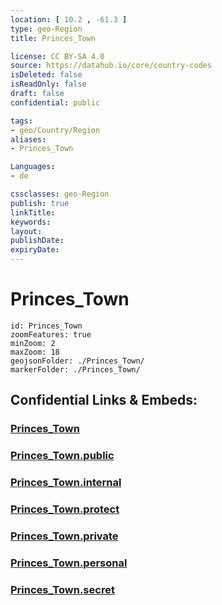 ```yaml
---
location: [ 10.2 , -61.3 ] 
type: geo-Region
title: Princes_Town

license: CC BY-SA 4.0
source: https://datahub.io/core/country-codes
isDeleted: false
isReadOnly: false
draft: false
confidential: public

tags:
- geo/Country/Region
aliases:
- Princes_Town

Languages:
- de

cssclasses: geo-Region
publish: true
linkTitle: 
keywords: 
layout: 
publishDate: 
expiryDate: 
---
```


# Princes_Town

```leaflet
id: Princes_Town
zoomFeatures: true 
minZoom: 2 
maxZoom: 18
geojsonFolder: ./Princes_Town/
markerFolder: ./Princes_Town/
```


## Confidential Links & Embeds: 

### [Princes_Town](/_Standards/Earth/Continent/America~Caribbean/Trinidad_and_Tobago~Islands/Regions~Trinidad-Tobago/Princes_Town.md) 

### [Princes_Town.public](/_public/Earth/Continent/America~Caribbean/Trinidad_and_Tobago~Islands/Regions~Trinidad-Tobago/Princes_Town.public.md) 

### [Princes_Town.internal](/_internal/Earth/Continent/America~Caribbean/Trinidad_and_Tobago~Islands/Regions~Trinidad-Tobago/Princes_Town.internal.md) 

### [Princes_Town.protect](/_protect/Earth/Continent/America~Caribbean/Trinidad_and_Tobago~Islands/Regions~Trinidad-Tobago/Princes_Town.protect.md) 

### [Princes_Town.private](/_private/Earth/Continent/America~Caribbean/Trinidad_and_Tobago~Islands/Regions~Trinidad-Tobago/Princes_Town.private.md) 

### [Princes_Town.personal](/_personal/Earth/Continent/America~Caribbean/Trinidad_and_Tobago~Islands/Regions~Trinidad-Tobago/Princes_Town.personal.md) 

### [Princes_Town.secret](/_secret/Earth/Continent/America~Caribbean/Trinidad_and_Tobago~Islands/Regions~Trinidad-Tobago/Princes_Town.secret.md)

